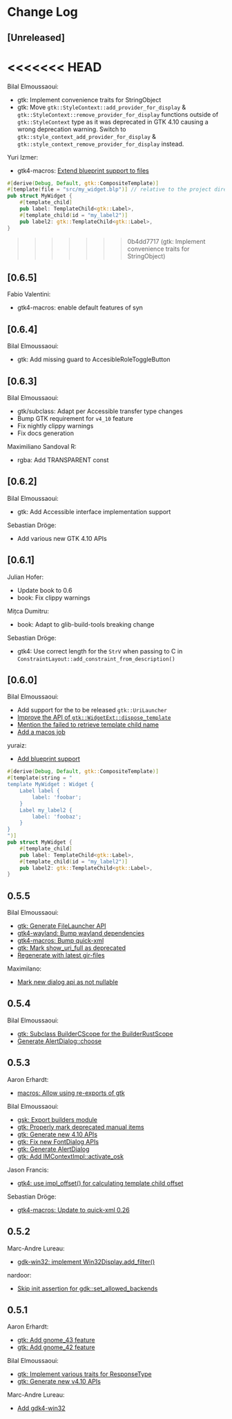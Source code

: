 # Change Log

## [Unreleased]

<<<<<<< HEAD
=======
Bilal Elmoussaoui:

-   gtk: Implement convenience traits for StringObject
-   gtk: Move `gtk::StyleContext::add_provider_for_display` & `gtk::StyleContext::remove_provider_for_display` functions
    outside of `gtk::StyleContext` type as it was deprecated in GTK 4.10 causing a wrong deprecation warning.
    Switch to `gtk::style_context_add_provider_for_display` & `gtk::style_context_remove_provider_for_display` instead.

Yuri Izmer:

-   gtk4-macros: [Extend blueprint support to files](https://github.com/gtk-rs/gtk4-rs/pull/1348)

```rust
#[derive(Debug, Default, gtk::CompositeTemplate)]
#[template(file = "src/my_widget.blp")] // relative to the project directory
pub struct MyWidget {
    #[template_child]
    pub label: TemplateChild<gtk::Label>,
    #[template_child(id = "my_label2")]
    pub label2: gtk::TemplateChild<gtk::Label>,
}
```

>>>>>>> 0b4dd7717 (gtk: Implement convenience traits for StringObject)
## [0.6.5]

Fabio Valentini:

-   gtk4-macros: enable default features of syn

## [0.6.4]

Bilal Elmoussaoui:

-   gtk: Add missing guard to AccesibleRoleToggleButton

## [0.6.3]

Bilal Elmoussaoui:

-   gtk/subclass: Adapt per Accessible transfer type changes
-   Bump GTK requirement for `v4_10` feature
-   Fix nightly clippy warnings
-   Fix docs generation

Maximiliano Sandoval R:

-   rgba: Add TRANSPARENT const

## [0.6.2]

Bilal Elmoussaoui:

-   gtk: Add Accessible interface implementation support

Sebastian Dröge:

-   Add various new GTK 4.10 APIs

## [0.6.1]

Julian Hofer:

-   Update book to 0.6
-   book: Fix clippy warnings

Mițca Dumitru:

-   book: Adapt to glib-build-tools breaking change

Sebastian Dröge:

-   gtk4: Use correct length for the `StrV` when passing to C in
    `ConstraintLayout::add_constraint_from_description()`

## [0.6.0]

Bilal Elmoussaoui:

-   Add support for the to be released `gtk::UriLauncher`
-   [Improve the API of `gtk::WidgetExt::dispose_template`](https://github.com/gtk-rs/gtk4-rs/pull/1212)
-   [Mention the failed to retrieve template child name](https://github.com/gtk-rs/gtk4-rs/pull/1290)
-   [Add a macos job](https://github.com/gtk-rs/gtk4-rs/pull/1237)

yuraiz:

-   [Add blueprint support](https://github.com/gtk-rs/gtk4-rs/pull/1238)

```rust
#[derive(Debug, Default, gtk::CompositeTemplate)]
#[template(string = "
template MyWidget : Widget {
    Label label {
        label: 'foobar';
    }
    Label my_label2 {
        label: 'foobaz';
    }
}
")]
pub struct MyWidget {
    #[template_child]
    pub label: TemplateChild<gtk::Label>,
    #[template_child(id = "my_label2")]
    pub label2: gtk::TemplateChild<gtk::Label>,
}
```

## 0.5.5

Bilal Elmoussaoui:

-   [gtk: Generate FileLauncher API](https://github.com/gtk-rs/gtk4-rs/pull/1233/commits/98253e3f4ea7787b4ab7c705f379af5ac768e606)
-   [gtk4-wayland: Bump wayland dependencies](https://github.com/gtk-rs/gtk4-rs/pull/1233/commits/619825d1985b420cb82a03ba3f58f2cb9c6bd0ad)
-   [gtk4-macros: Bump quick-xml](https://github.com/gtk-rs/gtk4-rs/pull/1233/commits/ee63f8745603e6cd70cd34758c2901fe9f5ed25d)
-   [gtk: Mark show_uri_full as deprecated](https://github.com/gtk-rs/gtk4-rs/pull/1233/commits/6a1e8b92410bf4a1b4da94b5354bdf811abfc982)
-   [Regenerate with latest gir-files](https://github.com/gtk-rs/gtk4-rs/pull/1233/commits/cb917d096dafa08d2710376b1e4f3f2bad8f191b)

Maximilano:

-   [Mark new dialog api as not nullable](https://github.com/gtk-rs/gtk4-rs/pull/1233/commits/6b7ade231c90c676fc86351e86b52f99c2d5f104)

## 0.5.4

Bilal Elmoussaoui:

-   [gtk: Subclass BuilderCScope for the BuilderRustScope](https://github.com/gtk-rs/gtk4-rs/pull/1217/commits/0c00d06c3f0f05362bb3bc8c7c4d78433970a78d)
-   [Generate AlertDialog::choose](https://github.com/gtk-rs/gtk4-rs/pull/1217/commits/71f2266d5f0f78245cc54817bbba3ed916838b48)

## 0.5.3

Aaron Erhardt:

-   [macros: Allow using re-exports of gtk](https://github.com/gtk-rs/gtk4-rs/pull/1193/commits/0d5b2c365a5736a00b2ae1b221e32446a91d3929)

Bilal Elmoussaoui:

-   [gsk: Export builders module](https://github.com/gtk-rs/gtk4-rs/pull/1193/commits/5e6856b75337ae6f267f79b1c8938aaab189c102)
-   [gtk: Properly mark deprecated manual items](https://github.com/gtk-rs/gtk4-rs/pull/1193/commits/7421e4714d9c5c1411a1190bf00dfe1d46e7df10)
-   [gtk: Generate new 4.10 APIs](https://github.com/gtk-rs/gtk4-rs/pull/1193/commits/eabfc82d518f8b9d29452051f39c3209906355a2)
-   [gtk: Fix new FontDialog APIs](https://github.com/gtk-rs/gtk4-rs/pull/1193/commits/2d4c19b6779d95df6256002e1dbc7798c6d9589b)
-   [gtk: Generate AlertDialog](https://github.com/gtk-rs/gtk4-rs/pull/1193/commits/4f28a04e59ef8814ab3a858e42fe9d377c85fc5f)
-   [gtk: Add IMContextImpl::activate_osk](https://github.com/gtk-rs/gtk4-rs/pull/1193/commits/0ba13215ba5f8c7aaed73a9e76f2a46ae45302d2)

Jason Francis:

-   [gtk4: use impl_offset() for calculating template child offset](https://github.com/gtk-rs/gtk4-rs/pull/1193/commits/a3613c7b9b39fd6a93931e3d4fcbc2291e53272c)

Sebastian Dröge:

-   [gtk4-macros: Update to quick-xml 0.26](https://github.com/gtk-rs/gtk4-rs/pull/1193/commits/064f8114cfa74a8d9d8ce644cd59cdc897d9ff35)

## 0.5.2

Marc-Andre Lureau:

-   [gdk-win32: implement Win32Display.add_filter()](https://github.com/gtk-rs/gtk4-rs/pull/1174)

nardoor:

-   [Skip init assertion for gdk::set_allowed_backends](https://github.com/gtk-rs/gtk4-rs/pull/1183)

## 0.5.1

Aaron Erhardt:

-   [gtk: Add gnome_43 feature](https://github.com/gtk-rs/gtk4-rs/commit/ddbc370ff50b61e04157bee4cbc5d9e446db498d)
-   [gtk: Add gnome_42 feature](https://github.com/gtk-rs/gtk4-rs/commit/05f692d5876a26ba23afc67057b87ed6cd7825e2)

Bilal Elmoussaoui:

-   [gtk: Implement various traits for ResponseType](https://github.com/gtk-rs/gtk4-rs/commit/a270385868be03e50c4e8eb7286846c0de06095e)
-   [gtk: Generate new v4.10 APIs](https://github.com/gtk-rs/gtk4-rs/commit/e70c71658479c022606389c26f33b0065d4a2148)

Marc-Andre Lureau:

-   [Add gdk4-win32](https://github.com/gtk-rs/gtk4-rs/commit/159db780b3b2d6709c41cbdbe20f4b6088fd574a)
